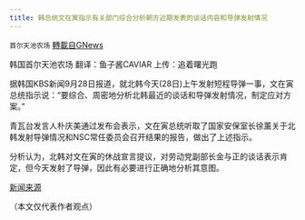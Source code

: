 ```yaml
---
title: 韩总统文在寅指示有关部门综合分析朝方近期发表的谈话内容和导弹发射情况
---
```

`首尔天池农场` [轉載自GNews](https://gnews.org/zh-hans/1560337/)

韩国首尔天池农场
翻译：鱼子酱CAVIAR
上传：追着曙光跑

据韩国KBS新闻9月28日报道，就北韩今天(28日)上午发射短程导弹一事，文在寅总统指示说：“要综合、周密地分析北韩最近的谈话和导弹发射情况，制定应对方案。”

青瓦台发言人朴庆美通过发布会表示，文在寅总统听取了国家安保室长徐薰关于北韩发射导弹情况和NSC常任委员会召开结果的报告，做出了上述指示。

分析认为，北韩对文在寅的休战宣言提议，对劳动党副部长金与正的谈话表示肯定，但今天发射了导弹，因此有必要进行正确地分析其意图。

[新闻来源](https://mn.kbs.co.kr/mobile/news/view.do?ncd=5288356)

（本文仅代表作者观点）
